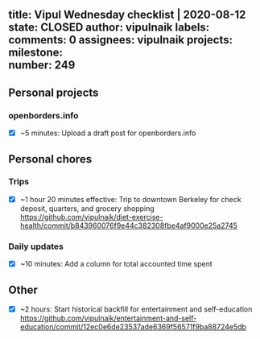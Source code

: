 title:	Vipul Wednesday checklist | 2020-08-12
state:	CLOSED
author:	vipulnaik
labels:	
comments:	0
assignees:	vipulnaik
projects:	
milestone:	
number:	249
--
## Personal projects

### openborders.info

- [x] ~5 minutes: Upload a draft post for openborders.info

## Personal chores

### Trips

- [x] ~1 hour 20 minutes effective: Trip to downtown Berkeley for check deposit, quarters, and grocery shopping https://github.com/vipulnaik/diet-exercise-health/commit/b843960076f9e44c382308fbe4af9000e25a2745

### Daily updates

- [x] ~10 minutes: Add a column for total accounted time spent


## Other

- [x] ~2 hours: Start historical backfill for entertainment and self-education https://github.com/vipulnaik/entertainment-and-self-education/commit/12ec0e6de23537ade6369f56571f9ba88724e5db
